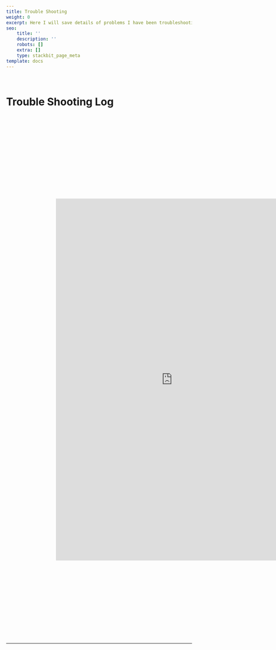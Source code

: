 ```yaml
---
title: Trouble Shooting
weight: 0
excerpt: Here I will save details of problems I have been troubleshooting.
seo:
    title: ''
    description: ''
    robots: []
    extra: []
    type: stackbit_page_meta
template: docs
---
```


<br>
<h1>  Trouble Shooting Log </h1>
<br>
<iframe  style="-webkit-transform:scale(0.7);-moz-transform-scale(0.7);sandbox="allow-scripts" style="resize:both; overflow:scroll;"    width="900" height="1400" frameborder="0" scrolling="no" src="https://onedrive.live.com/embed?resid=D21009FDD967A241%21538628&authkey=%21AB8fPL3wSKz3AxU&em=2&AllowTyping=True&wdHideGridlines=True&wdHideHeaders=True&wdDownloadButton=True&wdInConfigurator=True"></iframe>

<br>
<hr>
<br>
